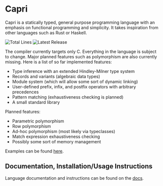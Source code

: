 # Capri
Capri is a statically typed, general purpose programming language with an emphasis on functional programming and simplicity. It takes inspiration from other languages such as Rust or Haskell.

![Total Lines](https://img.shields.io/tokei/lines/github/05st/capri)
![Latest Release](https://img.shields.io/github/v/release/05st/capri?include_prereleases)

The compiler currently targets only C. Everything in the language is subject to change. Major planned features such as polymorphism are also currently missing. Here is a list of so far implemented features:
- Type inference with an extended Hindley-Milner type system
- Records and variants (algebraic data types)
- Module system (which will allow some sort of dynamic linking)
- User-defined prefix, infix, and postfix operators with arbitrary precedences
- Pattern matching (exhaustiveness checking is planned)
- A small standard library

Planned features:
- Parametric polymorphism
- Row polymorphism
- Ad-hoc polymorphism (most likely via typeclasses)
- Match expression exhaustiveness checking
- Possibly some sort of memory management

Examples can be found [here](https://github.com/05st/capri/tree/master/examples).

## Documentation, Installation/Usage Instructions
Language documentation and instructions can be found on the [docs](https://05st.github.io/capri-website/).
